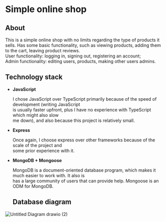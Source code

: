 # Simple online shop

## About

This is a simple online shop with no limits regarding the type of products it sells.
Has some basic functionality, such as viewing products, adding them to the cart, leaving product reviews.  
User functionality: logging in, signing out, registering an account;  
Admin functionality: editing users, products, making other users admins.

## Technology stack

- **JavaScript**

  I chose JavaScript over TypeScript primarily because of the speed of development (writing JavaScript  
  is usually faster upfront, plus I have no experience with TypeScript which might also slow  
  me down), and also because this project is relatively small.

- **Express**

  Once again, I choose express over other frameworks because of the scale of the project and  
  some prior experience with it.

- **MongoDB + Mongoose**

  MongoDB is a document-oriented database program, which makes it much easier to work with. It also is  
  has a large community of users that can provide help. Mongoose is an ODM for MongoDB.
  
  ## Database diagram
  
![Untitled Diagram drawio (2)](https://user-images.githubusercontent.com/80482122/172631966-c970acbe-e283-4824-823e-f7419eb456bf.png)
